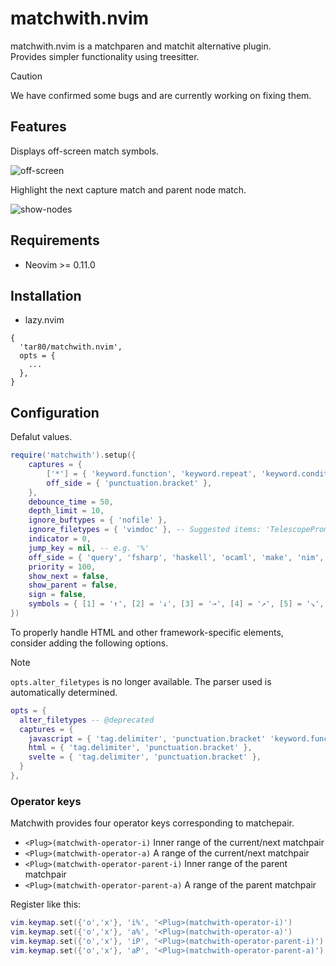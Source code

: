 # matchwith.nvim

matchwith.nvim is a matchparen and matchit alternative plugin.  
Provides simpler functionality using treesitter.

> [!CAUTION]
> We have confirmed some bugs and are currently working on fixing them.

## Features

Displays off-screen match symbols.

![off-screen](https://github.com/tar80/matchwith.nvim/assets/45842304/82b5a284-f4bc-4c07-838f-dcf77f5bf941)

Highlight the next capture match and parent node match.

![show-nodes](https://github.com/user-attachments/assets/877c2f86-1964-4d97-b602-a04bb8c09f91)

## Requirements

- Neovim >= 0.11.0

## Installation

- lazy.nvim

```lua:
{
  'tar80/matchwith.nvim',
  opts = {
    ...
  },
}
```

## Configuration

Defalut values.

```lua
require('matchwith').setup({
    captures = {
        ['*'] = { 'keyword.function', 'keyword.repeat', 'keyword.conditional', 'punctuation.bracket', 'constructor' },
        off_side = { 'punctuation.bracket' },
    },
    debounce_time = 50,
    depth_limit = 10,
    ignore_buftypes = { 'nofile' },
    ignore_filetypes = { 'vimdoc' }, -- Suggested items: 'TelescopePrompt', 'TelescopeResults', 'cmp_menu', 'cmp_docs' ,'fidget', 'snacks_picker_input'
    indicator = 0,
    jump_key = nil, -- e.g. '%'
    off_side = { 'query', 'fsharp', 'haskell', 'ocaml', 'make', 'nim', 'python', 'sass', 'scss', 'yaml' },
    priority = 100,
    show_next = false,
    show_parent = false,
    sign = false,
    symbols = { [1] = '↑', [2] = '↓', [3] = '→', [4] = '↗', [5] = '↘', [6] = '←', [7] = '↖', [8] = '↙' },
})
```

To properly handle HTML and other framework-specific elements,  
consider adding the following options.

> [!NOTE]
> `opts.alter_filetypes` is no longer available. The parser used is automatically determined.

```lua
opts = {
  alter_filetypes -- @deprecated
  captures = {
    javascript = { 'tag.delimiter', 'punctuation.bracket' 'keyword.function', 'keyword.repeat', 'keyword.conditional', 'constructor' },
    html = { 'tag.delimiter', 'punctuation.bracket' },
    svelte = { 'tag.delimiter', 'punctuation.bracket' },
  }
},
```

### Operator keys

Matchwith provides four operator keys corresponding to matchepair.

- `<Plug>(matchwith-operator-i)` Inner range of the current/next matchpair
- `<Plug>(matchwith-operator-a)` A range of the current/next matchpair
- `<Plug>(matchwith-operator-parent-i)` Inner range of the parent matchpair
- `<Plug>(matchwith-operator-parent-a)` A range of the parent matchpair

Register like this:

```lua
vim.keymap.set({'o','x'}, 'i%', '<Plug>(matchwith-operator-i)')
vim.keymap.set({'o','x'}, 'a%', '<Plug>(matchwith-operator-a)')
vim.keymap.set({'o','x'}, 'iP', '<Plug>(matchwith-operator-parent-i)')
vim.keymap.set({'o','x'}, 'aP', '<Plug>(matchwith-operator-parent-a)')
```
